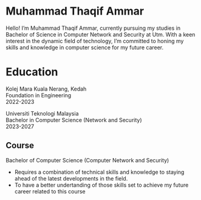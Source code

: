 <!DOCTYPE html>
<html>



<body class="stackedit">
  <div class="stackedit__html"><h1 id="muhammad-thaqif-ammar">Muhammad Thaqif Ammar</h1>
<p>Hello! I’m Muhammad Thaqif Ammar, currently pursuing my studies in Bachelor of Science in Computer Network and Security at Utm. With a keen interest in the dynamic field of technology, I’m committed to honing my skills and knowledge in computer science for my future career.</p>
<h1 id="education">Education</h1>
<p>Kolej Mara Kuala Nerang, Kedah<br>
Foundation in Engineering<br>
2022-2023</p>
<p>Universiti Teknologi Malaysia<br>
Bachelor in Computer Science (Network and Security)<br>
2023-2027</p>
<h2 id="course">Course</h2>
<p>Bachelor of Computer Science (Computer Network and Security)</p>
<ul>
<li>Requires a combination of technical skills and knowledge to staying ahead of the latest developments in the field.</li>
<li>To have a better undertanding of those skills set to achieve my future career related to this course</li>
</ul>
</div>
</body>

</html>

